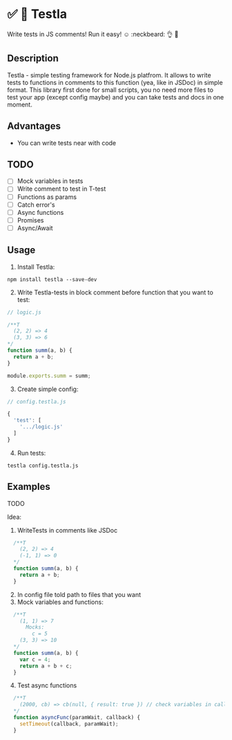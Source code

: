 # :white_check_mark: :red_circle: Testla
Write tests in JS comments! Run it easy! :relaxed: :neckbeard: :ok_hand: :cop:
## Description
Testla - simple testing framework for Node.js platfrom. It allows to write tests to functions in comments to this function (yea, like in JSDoc) in simple format. This library first done for small scripts, you no need more files to test your app (except config maybe) and you can take tests and docs in one moment.
## Advantages
- You can write tests near with code
## TODO
- [ ] Mock variables in tests
- [ ] Write comment to test in T-test
- [ ] Functions as params
- [ ] Catch error's
- [ ] Async functions
- [ ] Promises
- [ ] Async/Await
## Usage
1) Install Testla:
```
npm install testla --save-dev
```
2) Write Testla-tests in block comment before function that you want to test:
```js
// logic.js

/**T
  (2, 2) => 4
  (3, 3) => 6
*/
function summ(a, b) {
  return a + b;
}

module.exports.summ = summ;
```
3) Create simple config:
```js
// config.testla.js

{
  'test': [
    '.../logic.js'
  ]
}

```
4) Run tests:
```
testla config.testla.js
```
## Examples
TODO

Idea:
1) WriteTests in comments like JSDoc
```js
  /**T
    (2, 2) => 4
    (-1, 1) => 0
  */
  function summ(a, b) {
    return a + b;
  }
```
2) In config file told path to files that you want
3) Mock variables and functions:
```js
  /**T
    (1, 1) => 7
      Mocks:
        c = 5
    (3, 3) => 10
  */
  function summ(a, b) {
    var c = 4;
    return a + b + c;
  }
```
4) Test async functions
```js
  /**T
    (2000, cb) => cb(null, { result: true }) // check variables in callback
  */
  function asyncFunc(paramWait, callback) {
    setTimeout(callback, paramWait);
  }
```
